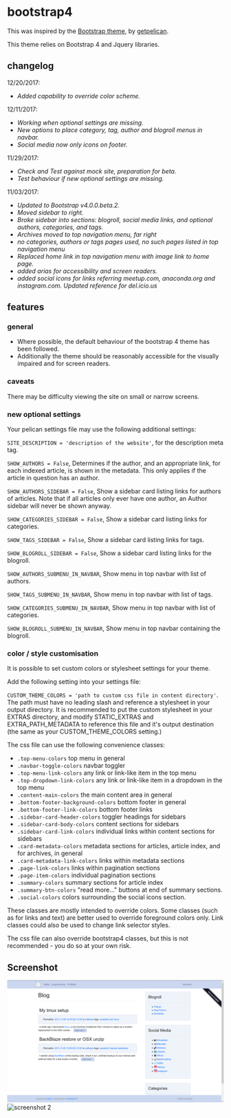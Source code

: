 # bootstrap4 #

This was inspired by the [Bootstrap theme](https://github.com/pelican-themes/bootstrap), by [getpelican](https://github.com/getpelican).

This theme relies on Bootstrap 4 and Jquery libraries.

## changelog ##


12/20/2017:
- *Added capability to override color scheme.*

12/11/2017:

- *Working when optional settings are missing.*
- *New options to place category, tag, author and blogroll menus in navbar.*
- *Social media now only icons on footer.*

11/29/2017:

- *Check and Test against mock site, preparation for beta.*
- *Test behaviour if new optional settings are missing.*

11/03/2017:

- *Updated to Bootstrap v4.0.0.beta.2.*
- *Moved sidebar to right.*
- *Broke sidebar into sections: blogroll, social media links, and optional authors, categories, and tags.*
- *Archives moved to top navigation menu, far right*
- *no categories, authors or tags pages used, no such pages listed in top navigation menu*
- *Replaced home link in top navigation menu with image link to home page.*
- *added arias for accessibility and screen readers.*
- *added social icons for links referring meetup.com, anaconda.org and instagram.com. Updated reference for del.icio.us*


## features ##

### general ###

- Where possible, the default behaviour of the bootstrap 4 theme has been followed.
- Additionally the theme should be reasonably accessible for the visually impaired and for screen readers.

### caveats ###

There may be difficulty viewing the site on small or narrow screens.

### new optional settings ###

Your pelican settings file may use the following additional settings:

`SITE_DESCRIPTION = 'description of the website'`, for the description meta tag.

`SHOW_AUTHORS = False`, Determines if the author, and an appropriate link, for each indexed article, is shown in the metadata. This only applies if the article in question has an author.

`SHOW_AUTHORS_SIDEBAR = False`, Show a sidebar card listing links for authors of articles. Note that if all articles only ever have one author, an Author sidebar will never be shown anyway.

`SHOW_CATEGORIES_SIDEBAR = False`, Show a sidebar card listing links for categories.

`SHOW_TAGS_SIDEBAR = False`, Show a sidebar card listing links for tags.

`SHOW_BLOGROLL_SIDEBAR = False`, Show a sidebar card listing links for the blogroll.

`SHOW_AUTHORS_SUBMENU_IN_NAVBAR`, Show menu in top navbar with list of authors.

`SHOW_TAGS_SUBMENU_IN_NAVBAR`, Show menu in top navbar with list of tags.

`SHOW_CATEGORIES_SUBMENU_IN_NAVBAR`, Show menu in top navbar with list of categories.

`SHOW_BLOGROLL_SUBMENU_IN_NAVBAR`, Show menu in top navbar containing the blogroll.

### color / style customisation ###

It is possible to set custom colors or stylesheet settings for your theme.

Add the following setting into your settings file:

`CUSTOM_THEME_COLORS = 'path to custom css file in content directory'`. The path must have no leading slash and reference a stylesheet in your output directory. It is recommended to put the custom stylesheet in your EXTRAS directory, and
modify STATIC_EXTRAS and EXTRA_PATH_METADATA to reference this file and it's output destination (the same as your CUSTOM_THEME_COLORS setting.)

The css file can use the following convenience classes:

- `.top-menu-colors`						top menu in general
- `.navbar-toggle-colors`					navbar toggler
- `.top-menu-link-colors`					any link or link-like item in the top menu
- `.top-dropdown-link-colors`				any link or link-like item in a dropdown in the top menu
- `.content-main-colors`					the main content area in general
- `.bottom-footer-background-colors`		bottom footer in general
- `.bottom-footer-link-colors`				bottom footer links
- `.sidebar-card-header-colors`				toggler headings for sidebars
- `.sidebar-card-body-colors`				content sections for sidebars
- `.sidebar-card-link-colors`				individual links within content sections for sidebars
- `.card-metadata-colors`					metadata sections for articles, article index, and for archives, in general
- `.card-metadata-link-colors`				links within metadata sections
- `.page-link-colors`						links within pagination sections
- `.page-item-colors`						individual pagination sections
- `.summary-colors`                         summary sections for article index
- `.summary-btn-colors`                     "read more..." buttons at end of summary sections.
- `.social-colors`                          colors surrounding the social icons section.

These classes are mostly intended to override colors. Some classes (such as for links and text) are better used to override foreground colors only. Link classes could also be used to change link selector styles.

The css file can also override bootstrap4 classes, but this is not recommended - you do so at your own risk.

## Screenshot ##

![screenshot](screenshot.png)
![screenshot 2](screenshot_2.png)
